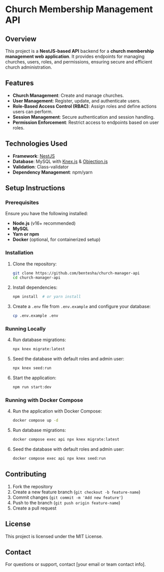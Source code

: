 # Church Membership Management API

## Overview

This project is a **NestJS-based API** backend for a **church membership management web application**. It provides endpoints for managing churches, users, roles, and permissions, ensuring secure and efficient church administration.

## Features

- **Church Management**: Create and manage churches.
- **User Management**: Register, update, and authenticate users.
- **Role-Based Access Control (RBAC)**: Assign roles and define actions users can perform.
- **Session Management**: Secure authentication and session handling.
- **Permission Enforcement**: Restrict access to endpoints based on user roles.

## Technologies Used

- **Framework**: [NestJS](https://nestjs.com/)
- **Database**: MySQL with [Knex.js](https://knexjs.org/) & [Objection.js](https://vincit.github.io/objection.js/)
- **Validation**: Class-validator
- **Dependency Management**: npm/yarn

## Setup Instructions

### Prerequisites

Ensure you have the following installed:

- **Node.js** (v16+ recommended)
- **MySQL**
- **Yarn or npm**
- **Docker** (optional, for containerized setup)

### Installation

1. Clone the repository:
   ```sh
   git clone https://github.com/bentesha/church-manager-api
   cd church-manager-api
   ```
2. Install dependencies:
   ```sh
   npm install  # or yarn install
   ```
3. Create a `.env` file from `.env.example` and configure your database:
   ```sh
   cp .env.example .env
   ```

### Running Locally

4. Run database migrations:
   ```sh
   npx knex migrate:latest
   ```
5. Seed the database with default roles and admin user:
   ```sh
   npx knex seed:run
   ```
6. Start the application:
   ```sh
   npm run start:dev
   ```

### Running with Docker Compose

4. Run the application with Docker Compose:
   ```sh
   docker compose up -d
   ```
5. Run database migrations:
   ```sh
   docker compose exec api npx knex migrate:latest
   ```
6. Seed the database with default roles and admin user:
   ```sh
   docker compose exec api npx knex seed:run
   ```

## Contributing

1. Fork the repository
2. Create a new feature branch (`git checkout -b feature-name`)
3. Commit changes (`git commit -m 'Add new feature'`)
4. Push to the branch (`git push origin feature-name`)
5. Create a pull request

## License

This project is licensed under the MIT License.

## Contact

For questions or support, contact [your email or team contact info].
